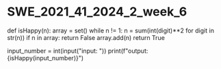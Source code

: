 # SWE_2021_41_2024_2_week_6

def isHappy(n):
  array = set()
  while n != 1:
    n = sum(int(digit)**2 for digit in str(n))
    if n in array:
      return False
    array.add(n)
  return True

input_number = int(input("input: "))
print(f"output: {isHappy(input_number)}")
